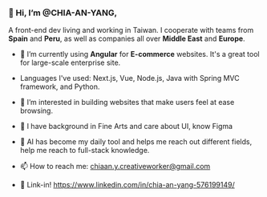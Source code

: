 
### 👋 Hi, I’m @CHIA-AN-YANG,
  A front-end dev living and working in Taiwan.
  I cooperate with teams from **Spain** and **Peru**, as well as companies all over **Middle East** and **Europe**.
  
- 🌱 I’m currently using **Angular** for **E-commerce** websites. It's a great tool for large-scale enterprise site.
- Languages I've used: Next.js, Vue, Node.js, Java with Spring MVC framework, and Python.
- 👀 I’m interested in building websites that make users feel at ease browsing.
- 🎨 I have background in Fine Arts and care about UI, know Figma
- 🤖 AI has become my daily tool and helps me reach out different fields, help me reach to full-stack knowledge.


- 📫 How to reach me: chiaan.y.creativeworker@gmail.com
- 🔗 Link-in! https://www.linkedin.com/in/chia-an-yang-576199149/

